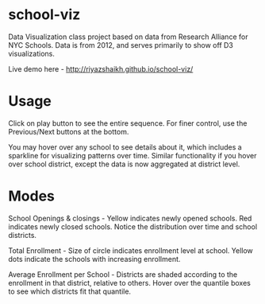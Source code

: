 # school-viz
Data Visualization class project based on data from Research Alliance for NYC Schools. Data is from 2012, and serves primarily to show off D3 visualizations.

Live demo here - http://riyazshaikh.github.io/school-viz/

# Usage

Click on play button to see the entire sequence. For finer control, use the Previous/Next buttons at the bottom. 

You may hover over any school to see details about it, which includes a sparkline for visualizing patterns over time. Similar functionality if you hover over school district, except the data is now aggregated at district level.

# Modes

School Openings & closings - Yellow indicates newly opened schools. Red indicates newly closed schools. Notice the distribution over time and school districts.

Total Enrollment - Size of circle indicates enrollment level at school. Yellow dots indicate the schools with increasing enrollment.

Average Enrollment per School - Districts are shaded according to the enrollment in that district, relative to others. Hover over the quantile boxes to see which districts fit that quantile.




